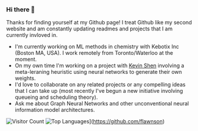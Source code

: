 ### Hi there 👋

<!--
**flawnson/flawnson** is a ✨ _special_ ✨ repository because its `README.md` (this file) appears on your GitHub profile.

Here are some ideas to get you started:

- 🔭 I’m currently working on ...
- 🌱 I’m currently learning ...
- 👯 I’m looking to collaborate on ...
- 🤔 I’m looking for help with ...
- 💬 Ask me about ...
- 📫 How to reach me: ...
- 😄 Pronouns: ...
- ⚡ Fun fact: ...
-->

Thanks for finding yourself at my Github page! I treat Github like my second website and am constantly updating readmes and projects that I am currently invloved in.

- I'm currently working on ML methods in chemistry with Kebotix Inc (Boston MA, USA). I work remotely from Toronto/Waterloo at the moment.
- On my own time I'm working on a project with [Kevin Shen](https://github.com/kshen3778) involving a meta-leraning heuristic using neural networks to generate their own weights.
- I'd love to collaborate on any related projects or any compelling ideas that I can take up (most recently I've begun a new initiative involving queueing and scheduling theory).
- Ask me about Graph Neural Networks and other unconventional neural information model architectures.

![Visitor Count](https://profile-counter.glitch.me/{flawnson}/count.svg)
![Top Languages](https://github-readme-stats.vercel.app/api/top-langs/?username=flawnson)](https://github.com/flawnson)
